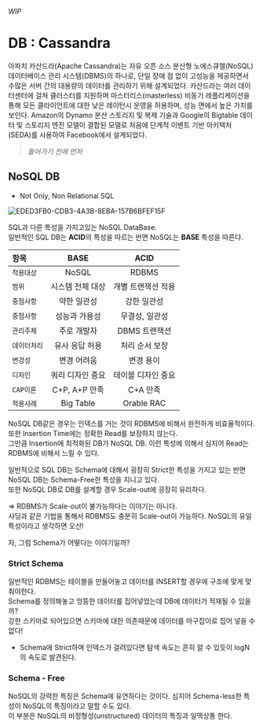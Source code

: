 
_WIP_

# DB : Cassandra

아파치 카산드라(Apache Cassandra)는 자유 오픈 소스 분산형 노에스큐엘(NoSQL) 데이터베이스 관리 시스템(DBMS)의 하나로, 단일 장애 점 없이 고성능을 제공하면서 수많은 서버 간의 대용량의 데이터를 관리하기 위해 설계되었다.
카산드라는 여러 데이터센터에 걸쳐 클러스터를 지원하며 마스터리스(masterless) 비동기 레플리케이션을 통해 모든 클라이언트에 대한 낮은 레이턴시 운영을 허용하며, 성능 면에서 높은 가치를 보인다.
Amazon의 Dynamo 분산 스토리지 및 복제 기술과 Google의 Bigtable 데이터 및 스토리지 엔진 모델이 결합된 모델로 처음에 단계적 이벤트 기반 아키텍처 (SEDA)를 사용하여 Facebook에서 설계되었다.  
  
    
> _들어가기 전에 먼저_

## NoSQL DB

+ Not Only, Non Relational SQL

![EDED3FB0-CDB3-4A3B-8EBA-157B6BFEF15F](https://user-images.githubusercontent.com/39265399/175777781-0231576a-e0d3-411d-9e9c-05c3b1f21c02.png)

  
  SQL과 다른 특성을 가지고있는 NoSQL DataBase.  
  일반적인 SQL DB는 **ACID**의 특성을 따르는 반면 NoSQL는 **BASE** 특성을 따른다.  
  
  
  | 항목 | BASE | ACID |
|:---|:---:|:---:|
| `적용대상` | NoSQL | RDBMS |
| `범위` | 시스템 전체 대상 | 개별 트랜잭션 적용 |
| `중점사항` | 약한 일관성 | 강한 일관성 |
| `중점사항` | 성능과 가용성 | 무결성, 일관성 |
| `관리주체` | 주로 개발자 | DBMS 트랜잭션 |
| `데이터처리` | 유사 응답 허용 | 처리 순서 보장 |
| `변겅성` | 변경 어려움 | 변경 용이 |
| `디자인` | 쿼리 디자인 중요 | 테이블 디자인 중요 |
| `CAP이론` | C+P, A+P 만족 | C+A 만족 |
| `적용사례` | Big Table | Orable RAC |  
  
  
  NoSQL DB같은 경우는 인덱스를 거는 것이 RDBMS에 비해서 완전하게 비효율적이다. 또한 Insertion Time에는 정확한 Read를 보장하지 않는다.  
  그만큼 Insertion에 최적화된 DB가 NoSQL DB. 이런 특성에 의해서 심지어 Read는 RDBMS에 비해서 느릴 수 있다.
  
  일반적으로 SQL DB는 Schema에 대해서 굉장히 Strict한 특성을 가지고 있는 반면 NoSQL DB는 Schema-Free한 특성을 지니고 있다.  
  또한 NoSQL DB로 DB를 설계할 경우 Scale-out에 굉장히 유리하다.    
  
  => RDBMS가 Scale-out이 불가능하다는 이야기는 아니다.  
     샤딩과 같은 기법을 통해서 RDBMS도 충분히 Scale-out이 가능하다. NoSQL의 유일특성이라고 생각하면 오산!
  
  자, 그럼 Schema가 어떻다는 이야기일까?
  
### Strict Schema
  
  일반적인 RDBMS는 테이블을 만들어놓고 데이터를 INSERT할 경우에 구조에 맞게 맞춰야한다.  
  Schema를 정의해놓고 엉뚱한 데이터를 집어넣었는데 DB에 데이터가 적재될 수 있을까?  
  강한 스키마로 되어있으면 스키마에 대한 의존때문에 데이터를 마구잡이로 집어 넣을 수 없다!  
  
  + Schema에 Strict하며 인덱스가 걸려있다면 탐색 속도는 흔히 알 수 있듯이 logN의 속도로 발견된다.  
 
  
### Schema - Free

  NoSQL의 강력한 특징은 Schema에 유연하다는 것이다. 심지어 Schema-less한 특성이 NoSQL의 특징이라고 말할 수도 있다.  
  이 부분은 NoSQL의 비정형성(unstructured) 데이터의 특징과 일맥상통 한다.  
  
  
  





